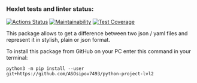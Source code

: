 ### Hexlet tests and linter status:
[![Actions Status](https://github.com/ASOsipov7493/python-project-lvl2/workflows/hexlet-check/badge.svg)](https://github.com/ASOsipov7493/python-project-lvl2/actions)
[![Maintainability](https://api.codeclimate.com/v1/badges/2a039f24560ef7f86867/maintainability)](https://github.com/ASOsipov7493/python-project-lvl2/maintainability)
[![Test Coverage](https://api.codeclimate.com/v1/badges/2a039f24560ef7f86867/test_coverage)](https://github.com/ASOsipov7493/python-project-lvl2/test_coverage)

This package allows to get a difference between two json / yaml files and represent it in stylish, plain or json format.

To install this package from GitHub on your PC enter this command in your terminal: 

    python3 -m pip install --user git+https://github.com/ASOsipov7493/python-project-lvl2

